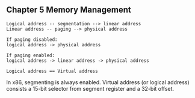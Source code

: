 ## Chapter 5 Memory Management
```
Logical address -- segmentation --> linear address 
Linear address -- paging --> physical address

If paging disabled:
logical address -> physical address

If paging enabled:
logical address -> linear address -> physical address

Logical address == Virtual address
```
In x86, segmenting is always enabled. Virtual address (or logical address) consists a 15-bit selector from segment register and a 32-bit offset.


